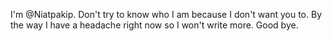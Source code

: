 I'm @Niatpakip.
Don't try to know who I am because I don't want you to.
By the way I have a headache right now so I won't write more.
Good bye.

<!---
Niatpakip/Niatpakip is a ✨ special ✨ repository because its `README.md` (this file) appears on your GitHub profile.
You can click the Preview link to take a look at your changes.
--->
